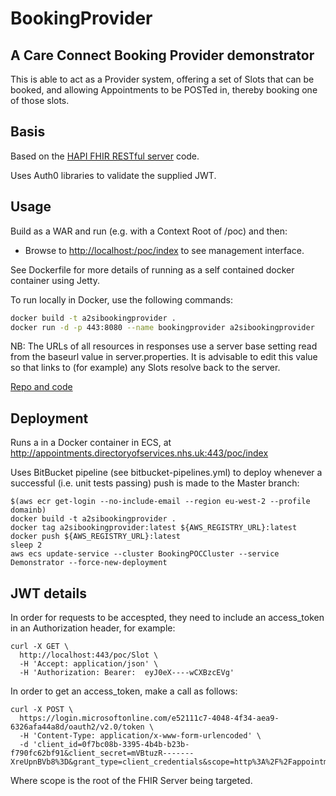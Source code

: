 # BookingProvider

## A Care Connect Booking Provider demonstrator

This is able to act as a Provider system, offering a set of Slots that can be booked, and allowing Appointments to be POSTed in, thereby booking one of those slots.

## Basis
Based on the [HAPI FHIR RESTful server](http://hapifhir.io/doc_rest_server.html) code.

Uses Auth0 libraries to validate the supplied JWT.

## Usage
Build as a WAR and run (e.g. with a Context Root of /poc) and then:
- Browse to [http://localhost:/poc/index](http://localhost:/poc/index) to see management interface.

See Dockerfile for more details of running as a self contained docker container using Jetty.

To run locally in Docker, use the following commands:
```bash
docker build -t a2sibookingprovider .
docker run -d -p 443:8080 --name bookingprovider a2sibookingprovider
```
NB: The URLs of all resources in responses use a server base setting read from the baseurl value in server.properties. It is advisable to edit this value so that links to (for example) any Slots resolve back to the server.

[Repo and code](https://bitbucket.org/TCoates/bookingprovider/src)


## Deployment
Runs a in a Docker container in ECS, at http://appointments.directoryofservices.nhs.uk:443/poc/index

Uses BitBucket pipeline (see bitbucket-pipelines.yml) to deploy whenever a successful (i.e. unit tests passing) push is made to the Master branch:
```
$(aws ecr get-login --no-include-email --region eu-west-2 --profile domainb)
docker build -t a2sibookingprovider .
docker tag a2sibookingprovider:latest ${AWS_REGISTRY_URL}:latest
docker push ${AWS_REGISTRY_URL}:latest
sleep 2
aws ecs update-service --cluster BookingPOCCluster --service Demonstrator --force-new-deployment
```

## JWT details
In order for requests to be accespted, they need to include an access_token in an Authorization header, for example:

```
curl -X GET \
  http://localhost:443/poc/Slot \
  -H 'Accept: application/json' \
  -H 'Authorization: Bearer:  eyJ0eX----wCXBzcEVg'
```
In order to get an access_token, make a call as follows:

```
curl -X POST \
  https://login.microsoftonline.com/e52111c7-4048-4f34-aea9-6326afa44a8d/oauth2/v2.0/token \
  -H 'Content-Type: application/x-www-form-urlencoded' \
  -d 'client_id=0f7bc08b-3395-4b4b-b23b-f790fc62bf91&client_secret=mVBtuzR-------XreUpnBVb8%3D&grant_type=client_credentials&scope=http%3A%2F%2Fappointments.directoryofservices.nhs.uk%3A443%2Fpoc%2F.default'
```

Where scope is the root of the FHIR Server being targeted.

